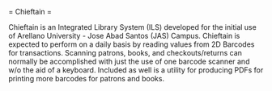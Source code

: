 = Chieftain =

Chieftain is an Integrated Library System (ILS) developed
for the initial use of Arellano University - Jose Abad
Santos (JAS) Campus. Chieftain is expected to perform on a
daily basis by reading values from 2D Barcodes for transactions.
Scanning patrons, books, and checkouts/returns can normally be
accomplished with just the use of one barcode scanner and w/o the 
aid of a keyboard. Included as well is a utility for producing PDFs
for printing more barcodes for patrons and books.
